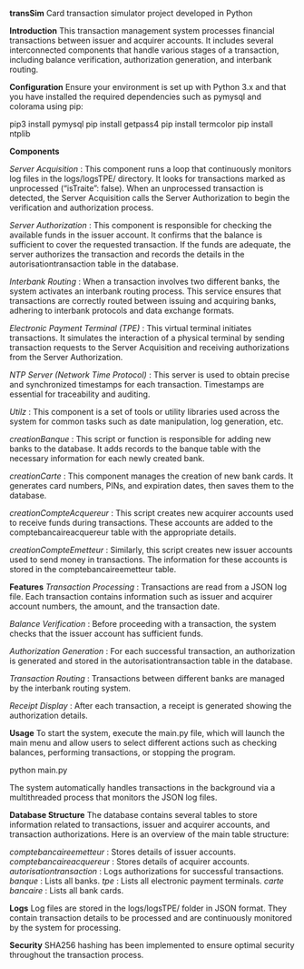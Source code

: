 **transSim**
Card transaction simulator project developed in Python

**Introduction**
This transaction management system processes financial transactions between issuer and acquirer accounts. It includes several interconnected components that handle various stages of a transaction, including balance verification, authorization generation, and interbank routing.

**Configuration**
Ensure your environment is set up with Python 3.x and that you have installed the required dependencies such as pymysql and colorama using pip:

pip3 install pymysql
pip install getpass4
pip install termcolor
pip install ntplib

**Components**

_Server Acquisition_ : This component runs a loop that continuously monitors log files in the logs/logsTPE/ directory. It looks for transactions marked as unprocessed (“isTraite”: false). When an unprocessed transaction is detected, the Server Acquisition calls the Server Authorization to begin the verification and authorization process.

_Server Authorization_ : This component is responsible for checking the available funds in the issuer account. It confirms that the balance is sufficient to cover the requested transaction. If the funds are adequate, the server authorizes the transaction and records the details in the autorisationtransaction table in the database.

_Interbank Routing_ : When a transaction involves two different banks, the system activates an interbank routing process. This service ensures that transactions are correctly routed between issuing and acquiring banks, adhering to interbank protocols and data exchange formats.

_Electronic Payment Terminal (TPE)_ : This virtual terminal initiates transactions. It simulates the interaction of a physical terminal by sending transaction requests to the Server Acquisition and receiving authorizations from the Server Authorization.

_NTP Server (Network Time Protocol)_ : This server is used to obtain precise and synchronized timestamps for each transaction. Timestamps are essential for traceability and auditing.

_Utilz_ : This component is a set of tools or utility libraries used across the system for common tasks such as date manipulation, log generation, etc.

_creationBanque_ : This script or function is responsible for adding new banks to the database. It adds records to the banque table with the necessary information for each newly created bank.

_creationCarte_ : This component manages the creation of new bank cards. It generates card numbers, PINs, and expiration dates, then saves them to the database.

_creationCompteAcquereur_ : This script creates new acquirer accounts used to receive funds during transactions. These accounts are added to the comptebancaireacquereur table with the appropriate details.

_creationCompteEmetteur_ : Similarly, this script creates new issuer accounts used to send money in transactions. The information for these accounts is stored in the comptebancaireemetteur table.

**Features**
_Transaction Processing_ : Transactions are read from a JSON log file. Each transaction contains information such as issuer and acquirer account numbers, the amount, and the transaction date.

_Balance Verification_ : Before proceeding with a transaction, the system checks that the issuer account has sufficient funds.

_Authorization Generation_ : For each successful transaction, an authorization is generated and stored in the autorisationtransaction table in the database.

_Transaction Routing_ : Transactions between different banks are managed by the interbank routing system.

_Receipt Display_ : After each transaction, a receipt is generated showing the authorization details.

**Usage**
To start the system, execute the main.py file, which will launch the main menu and allow users to select different actions such as checking balances, performing transactions, or stopping the program.

python main.py

The system automatically handles transactions in the background via a multithreaded process that monitors the JSON log files.

**Database Structure**
The database contains several tables to store information related to transactions, issuer and acquirer accounts, and transaction authorizations. Here is an overview of the main table structure:

_comptebancaireemetteur_ : Stores details of issuer accounts.
_comptebancaireacquereur_ : Stores details of acquirer accounts.
_autorisationtransaction_ : Logs authorizations for successful transactions.
_banque_ : Lists all banks.
_tpe_ : Lists all electronic payment terminals.
_carte bancaire_ : Lists all bank cards.

**Logs**
Log files are stored in the logs/logsTPE/ folder in JSON format. They contain transaction details to be processed and are continuously monitored by the system for processing.

**Security**
SHA256 hashing has been implemented to ensure optimal security throughout the transaction process.
